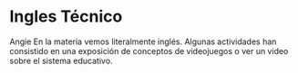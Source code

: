 # Ingles Técnico
Angie
En la materia vemos literalmente inglés. Algunas actividades han consistido en una exposición de conceptos de videojuegos o ver un video sobre el sistema educativo. 
